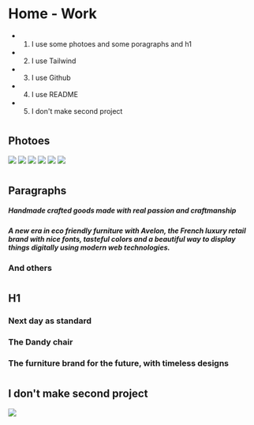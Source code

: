 # Home - Work
- 1) I use some photoes and some poragraphs and h1
- 2) I use Tailwind
- 3) I use Github
- 4) I use README
- 5) I don't make second project
#
## Photoes
![](/Photo%20(3).svg)
![](/Photo%20(2).svg)
![](/Photo%20(4).svg)
![](/Photo%20(5).svg)
![](./Frame%202.svg)
![](/Image%20Block.svg)
#
## Paragraphs
##### Handmade crafted goods made with real passion and craftmanship
##### A new era in eco friendly furniture with Avelon, the French luxury retail brand with nice fonts, tasteful colors and a beautiful way to display things digitally  using modern web technologies.
### And others
#
## H1
### Next day as standard
### The Dandy chair
### The furniture brand for the future, with timeless designs
#
## I don't make second project
![](/Product%20v3.svg)